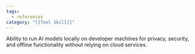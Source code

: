 ```yaml
---
tags:
  - references
category: "[[Tool Skill]]"
---
```


Ability to run AI models locally on developer machines for privacy, security, and offline functionality without relying on cloud services.
